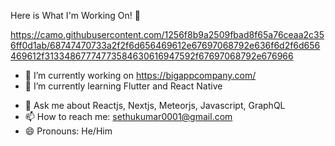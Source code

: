 Here is What I'm Working On! 👋

https://camo.githubusercontent.com/1256f8b9a2509fbad8f65a76ceaa2c356ff0d1ab/68747470733a2f2f6d656469612e67697068792e636f6d2f6d656469612f31334867774773584630616947592f67697068792e676966

- 🔭 I’m currently working on https://bigappcompany.com/
- 🌱 I’m currently learning Flutter and React Native
<!-- - 🤔 I’m looking for help with ... -->
- 💬 Ask me about Reactjs, Nextjs, Meteorjs, Javascript, GraphQL
- 📫 How to reach me: sethukumar0001@gmail.com
- 😄 Pronouns: He/Him
